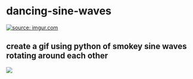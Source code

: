 # dancing-sine-waves
<a href="https://imgur.com/YED6pQJ"><img src="https://i.imgur.com/YED6pQJ.jpg" title="source: imgur.com" /></a>
## create a gif using python of smokey sine waves rotating around each other


<img src="https://i.imgur.com/paKDYM8.gif"/>




